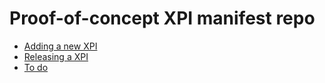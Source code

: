 # Proof-of-concept XPI manifest repo

  - [Adding a new XPI](docs/adding-a-new-xpi.md)
  - [Releasing a XPI](docs/releasing-a-xpi.md)
  - [To do](docs/todo.md)

